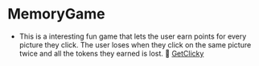 # MemoryGame
* This is a interesting fun game that lets the user earn points for every picture they click. The user loses when they click on the same picture twice and all the tokens they earned is lost. 
 :heartbeat:
[GetClicky](https://secret-everglades-11424.herokuapp.com)
